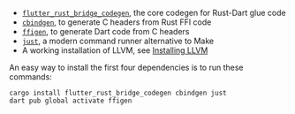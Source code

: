 - [`flutter_rust_bridge_codegen`](https://lib.rs/crates/flutter_rust_bridge_codegen), the core codegen for Rust-Dart glue code
- [`cbindgen`](https://lib.rs/crates/cbindgen), to generate C headers from Rust FFI code
- [`ffigen`](https://pub.dev/packages/ffigen), to generate Dart code from C headers
- [`just`](https://github.com/casey/just), a modern command runner alternative to Make
- A working installation of LLVM, see [Installing LLVM](https://pub.dev/packages/ffigen#installing-llvm)

An easy way to install the first four dependencies is to run these commands:
```shell
cargo install flutter_rust_bridge_codegen cbindgen just
dart pub global activate ffigen
```